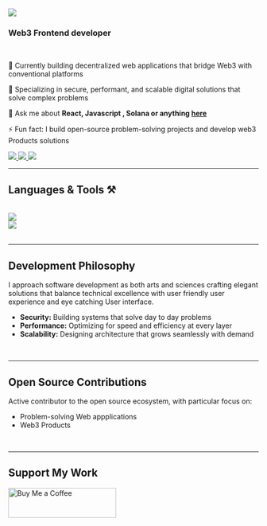 <h1 align="left">
    <img src="https://readme-typing-svg.herokuapp.com/?font=Righteous&size=35&center=true&vCenter=true&width=500&height=70&duration=4000&lines=Hi+There!;I'm+Billionaire+|+Dev;" />
</h1>
<h3 align="left">Web3 Frontend developer  </h3>
<br/>
<div align="left">

 🔭 Currently building decentralized web applications that bridge Web3 with conventional platforms
 
 🌱 Specializing in secure, performant, and scalable digital solutions that solve complex problems
 
 💬 Ask me about **React, Javascript , Solana  or anything [here](mailto:jessejohn260@@gmail.com)**

 ⚡ Fun fact: I build open-source problem-solving projects and develop web3 Products solutions 
 
 </div>
 
<div align="left"> 
  <a href="mailto:jessejohn260@gmail.com">
    <img src="https://img.shields.io/badge/Gmail-333333?style=for-the-badge&logo=gmail&logoColor=red" />
  </a>
  <a href="#" target="_blank">
    <img src="https://img.shields.io/badge/LinkedIn-0077B5?style=for-the-badge&logo=linkedin&logoColor=white" target="_blank" />
  </a>
  <a href="" target="_blank">
     <img src="https://img.shields.io/badge/Portfolio-FF5722?style=for-the-badge&logo=todoist&logoColor=white" target="_blank" /> <!-- sqlite, safari, google-chrome are other good icon options -->
  </a>
</div>

 <hr/>
 
<h2 align="left">Languages & Tools ⚒️</h2>
<br/>
<div align="left">
    <img src="https://skillicons.dev/icons?i=javascript,react" /><br>
    <img src="https://skillicons.dev/icons?i=tailwind,github,git,vercel,figma" /><br>
</div>

<br/>
<hr/>

<h2 align="left">Development Philosophy</h2>

<div align="left">
  <p>I approach software development as both arts and sciences crafting elegant solutions that balance technical excellence with user friendly user experience and eye catching User interface.</p>
  
  <ul>
    <li><strong>Security:</strong> Building systems that solve day to day problems</li>
    <li><strong>Performance:</strong> Optimizing for speed and efficiency at every layer</li>
    <li><strong>Scalability:</strong> Designing architecture that grows seamlessly with demand</li>
  </ul>
</div>

<br/>
<hr/>

<h2 align="left">Open Source Contributions</h2>

<div align="left">
  <p>Active contributor to the open source ecosystem, with particular focus on:</p>
  
  <ul>
    <li>Problem-solving Web appplications</li>
    <li>Web3 Products</li>
    
  </ul>
</div>

<br/>
<hr/>



<div align="left">
  <h2>Support My Work</h2>
  <a href="https://buymeacoffee.com/Billionaire Dev" target="_blank" style="text-decoration: none;">
    <img 
      src="https://cdn.buymeacoffee.com/buttons/v2/default-yellow.png" 
      alt="Buy Me a Coffee" 
      style="height: 60px; width: 217px;" />
  </a>
</div>
